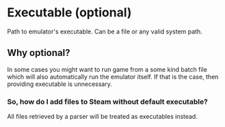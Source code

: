 # Executable (optional)

Path to emulator's executable. Can be a file or any valid system path.

## Why optional?

In some cases you might want to run game from a some kind batch file which will also automatically run the emulator itself. If that is the case, then providing executable is unnecessary.

### So, how do I add files to Steam without default executable?

All files retrieved by a parser will be treated as executables instead.